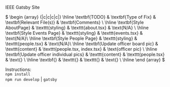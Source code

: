 IEEE Gatsby Site

$ \begin {array} {|c|c|c|c|}
\hline
\textbf{TODO} & \textbf{Type of Fix} & \textbf{Relevant File(s)} & \textbf{Comments} \\
\hline
\textbf{Style AboutPage} & \texttt{styling} & \texttt{about.tsx} & \text{N/A} \\
\hline 
\textbf{Style Events Page} & \texttt{styling} & \texttt{events.tsx} & \text{N/A}\\
\hline
\textbf{Style People Page} & \texttt{styling} & \texttt{people.tsx} & \text{N/A}\\
\hline
\textbf{Update officer board pic} & \texttt{content} & \texttt{people.tsx, index.tsx} & \text{officer pic} \\
\hline
\textbf{Update officer individual pics} & \texttt{content} & \texttt{people.tsx} & \text{} \\
\hline
\textbf{} & \texttt{} & \texttt{} & \text{} \\
\hline
\end {array} $

Instructions: \
`npm install` \
`npm run develop` | `gatsby`